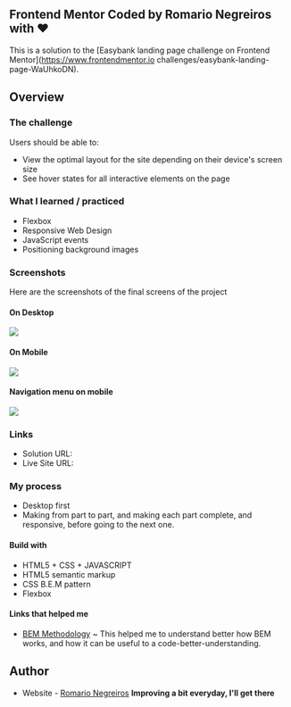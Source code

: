 ## Frontend Mentor Coded by Romario Negreiros with ❤

This is a solution to the [Easybank landing page challenge
on Frontend Mentor](https://www.frontendmentor.io
challenges/easybank-landing-page-WaUhkoDN).

## Overview

### The challenge

Users should be able to:

- View the optimal layout for the site depending on their device's screen size
- See hover states for all interactive elements on the page

### What I learned / practiced

+ Flexbox
+ Responsive Web Design
+ JavaScript events
+ Positioning background images

### Screenshots

Here are the screenshots of the final screens of the project

#### On Desktop
![](.images/desktop.png)

#### On Mobile
![](.images/mobile.png)

#### Navigation menu on mobile
![](.images/mobileNav.png)

### Links

- Solution URL: [](https://github.com/Romario-Negreiros/Easybank)
- Live Site URL: [](https://romario-negreiros.github.io/Easybank/)

### My process

- Desktop first
- Making from part to part, and making each part complete, and responsive, before going to the next one.

#### Build with

- HTML5 + CSS + JAVASCRIPT
- HTML5 semantic markup
- CSS B.E.M pattern
- Flexbox

#### Links that helped me

- [BEM Methodology](http://getbem.com/introduction/) ~ This helped me to understand better how BEM works, and how it can be useful to a code-better-understanding.

## Author

- Website - [Romario Negreiros](romario-negreiros.github.io/Portfolio/) 
**Improving a bit everyday, I'll get there**









    

